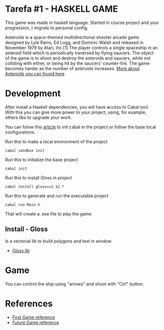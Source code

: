 # Tarefa #1 - HASKELL GAME

This game was made in haskell language. Started in course project and your progression, I migrate to personal config.

Asteroids is a space-themed multidirectional shooter arcade game designed by Lyle Rains, Ed Logg, and Dominic Walsh and released in November 1979 by Atari, Inc.[1] The player controls a single spaceship in an asteroid field which is periodically traversed by flying saucers. The object of the game is to shoot and destroy the asteroids and saucers, while not colliding with either, or being hit by the saucers' counter-fire. The game becomes harder as the number of asteroids increases. [More about Asteroids you can found here](https://en.wikipedia.org/wiki/Asteroids_(video_game))

# Development

After install a Haskell dependencies, you will have access to Cabal tool. With this you can give more power to your project, using, for example, others libs to upgrade your work.

You can folow this [article](http://andrew.gibiansky.com/blog/haskell/haskell-gloss/) to init cabal in the project or follow the base local configurations.

Run this to make a local environment of the project

`
cabal sandbox init
`

Run this to initialize the base project

`
cabal init 
`

Run this to install Gloss in project

`
cabal install gloss==1.12.*
`

Run this to generate and run the executable project

`
cabal run Main.h
`

That will create a .exe file to play the game.

## Install - Gloss

Is a vectorial lib to build polygons and text in window

- [Gloss lib](http://hackage.haskell.org/package/gloss)

# Game

You can control the ship using "arrows" and shoot with "Ctrl" button.
# References

- [First Game reference](http://andrew.gibiansky.com/blog/haskell/haskell-gloss/)
- [Future Game reference](http://jxv.io/blog/2018-02-28-A-Game-in-Haskell.html)

